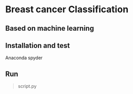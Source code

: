 # Breast cancer Classification 
## Based on machine learning
## Installation and test
Anaconda spyder <br>
## Run
> script.py

